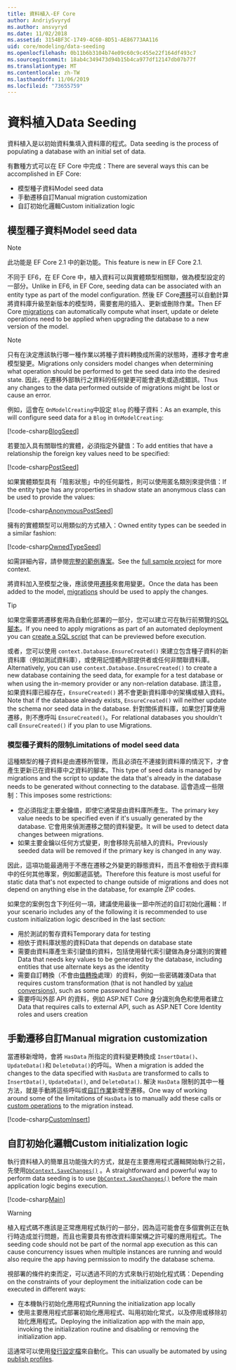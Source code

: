 ```yaml
---
title: 資料植入-EF Core
author: AndriySvyryd
ms.author: ansvyryd
ms.date: 11/02/2018
ms.assetid: 3154BF3C-1749-4C60-8D51-AE86773AA116
uid: core/modeling/data-seeding
ms.openlocfilehash: 0b11b6b3104b74e09c60c9c455e22f164df493c7
ms.sourcegitcommit: 18ab4c349473d94b15b4ca977df12147db07b77f
ms.translationtype: MT
ms.contentlocale: zh-TW
ms.lasthandoff: 11/06/2019
ms.locfileid: "73655759"
---
```

# <a name="data-seeding"></a><span data-ttu-id="77ac1-102">資料植入</span><span class="sxs-lookup"><span data-stu-id="77ac1-102">Data Seeding</span></span>

<span data-ttu-id="77ac1-103">資料植入是以初始資料集填入資料庫的程式。</span><span class="sxs-lookup"><span data-stu-id="77ac1-103">Data seeding is the process of populating a database with an initial set of data.</span></span>

<span data-ttu-id="77ac1-104">有數種方式可以在 EF Core 中完成：</span><span class="sxs-lookup"><span data-stu-id="77ac1-104">There are several ways this can be accomplished in EF Core:</span></span>

* <span data-ttu-id="77ac1-105">模型種子資料</span><span class="sxs-lookup"><span data-stu-id="77ac1-105">Model seed data</span></span>
* <span data-ttu-id="77ac1-106">手動遷移自訂</span><span class="sxs-lookup"><span data-stu-id="77ac1-106">Manual migration customization</span></span>
* <span data-ttu-id="77ac1-107">自訂初始化邏輯</span><span class="sxs-lookup"><span data-stu-id="77ac1-107">Custom initialization logic</span></span>

## <a name="model-seed-data"></a><span data-ttu-id="77ac1-108">模型種子資料</span><span class="sxs-lookup"><span data-stu-id="77ac1-108">Model seed data</span></span>

> [!NOTE]
> <span data-ttu-id="77ac1-109">此功能是 EF Core 2.1 中的新功能。</span><span class="sxs-lookup"><span data-stu-id="77ac1-109">This feature is new in EF Core 2.1.</span></span>

<span data-ttu-id="77ac1-110">不同于 EF6，在 EF Core 中，植入資料可以與實體類型相關聯，做為模型設定的一部分。</span><span class="sxs-lookup"><span data-stu-id="77ac1-110">Unlike in EF6, in EF Core, seeding data can be associated with an entity type as part of the model configuration.</span></span> <span data-ttu-id="77ac1-111">然後 EF Core[遷移](xref:core/managing-schemas/migrations/index)可以自動計算將資料庫升級至新版本的模型時，需要套用的插入、更新或刪除作業。</span><span class="sxs-lookup"><span data-stu-id="77ac1-111">Then EF Core [migrations](xref:core/managing-schemas/migrations/index) can automatically compute what insert, update or delete operations need to be applied when upgrading the database to a new version of the model.</span></span>

> [!NOTE]
> <span data-ttu-id="77ac1-112">只有在決定應該執行哪一種作業以將種子資料轉換成所需的狀態時，遷移才會考慮模型變更。</span><span class="sxs-lookup"><span data-stu-id="77ac1-112">Migrations only considers model changes when determining what operation should be performed to get the seed data into the desired state.</span></span> <span data-ttu-id="77ac1-113">因此，在遷移外部執行之資料的任何變更可能會遺失或造成錯誤。</span><span class="sxs-lookup"><span data-stu-id="77ac1-113">Thus any changes to the data performed outside of migrations might be lost or cause an error.</span></span>

<span data-ttu-id="77ac1-114">例如，這會在 `OnModelCreating`中設定 `Blog` 的種子資料：</span><span class="sxs-lookup"><span data-stu-id="77ac1-114">As an example, this will configure seed data for a `Blog` in `OnModelCreating`:</span></span>

[!code-csharp[BlogSeed](../../../samples/core/Modeling/DataSeeding/DataSeedingContext.cs?name=BlogSeed)]

<span data-ttu-id="77ac1-115">若要加入具有關聯性的實體，必須指定外鍵值：</span><span class="sxs-lookup"><span data-stu-id="77ac1-115">To add entities that have a relationship the foreign key values need to be specified:</span></span>

[!code-csharp[PostSeed](../../../samples/core/Modeling/DataSeeding/DataSeedingContext.cs?name=PostSeed)]

<span data-ttu-id="77ac1-116">如果實體類型具有「陰影狀態」中的任何屬性，則可以使用匿名類別來提供值：</span><span class="sxs-lookup"><span data-stu-id="77ac1-116">If the entity type has any properties in shadow state an anonymous class can be used to provide the values:</span></span>

[!code-csharp[AnonymousPostSeed](../../../samples/core/Modeling/DataSeeding/DataSeedingContext.cs?name=AnonymousPostSeed)]

<span data-ttu-id="77ac1-117">擁有的實體類型可以用類似的方式植入：</span><span class="sxs-lookup"><span data-stu-id="77ac1-117">Owned entity types can be seeded in a similar fashion:</span></span>

[!code-csharp[OwnedTypeSeed](../../../samples/core/Modeling/DataSeeding/DataSeedingContext.cs?name=OwnedTypeSeed)]

<span data-ttu-id="77ac1-118">如需詳細內容，請參閱[完整的範例專案](https://github.com/aspnet/EntityFramework.Docs/tree/master/samples/core/Modeling/DataSeeding)。</span><span class="sxs-lookup"><span data-stu-id="77ac1-118">See the [full sample project](https://github.com/aspnet/EntityFramework.Docs/tree/master/samples/core/Modeling/DataSeeding) for more context.</span></span>

<span data-ttu-id="77ac1-119">將資料加入至模型之後，應該使用[遷移](xref:core/managing-schemas/migrations/index)來套用變更。</span><span class="sxs-lookup"><span data-stu-id="77ac1-119">Once the data has been added to the model, [migrations](xref:core/managing-schemas/migrations/index) should be used to apply the changes.</span></span>

> [!TIP]
> <span data-ttu-id="77ac1-120">如果您需要將遷移套用為自動化部署的一部分，您可以建立可在執行前預覽的[SQL 腳本](xref:core/managing-schemas/migrations/index#generate-sql-scripts)。</span><span class="sxs-lookup"><span data-stu-id="77ac1-120">If you need to apply migrations as part of an automated deployment you can [create a SQL script](xref:core/managing-schemas/migrations/index#generate-sql-scripts) that can be previewed before execution.</span></span>

<span data-ttu-id="77ac1-121">或者，您可以使用 `context.Database.EnsureCreated()` 來建立包含種子資料的新資料庫（例如測試資料庫），或使用記憶體內部提供者或任何非關聯資料庫。</span><span class="sxs-lookup"><span data-stu-id="77ac1-121">Alternatively, you can use `context.Database.EnsureCreated()` to create a new database containing the seed data, for example for a test database or when using the in-memory provider or any non-relation database.</span></span> <span data-ttu-id="77ac1-122">請注意，如果資料庫已經存在，`EnsureCreated()` 將不會更新資料庫中的架構或植入資料。</span><span class="sxs-lookup"><span data-stu-id="77ac1-122">Note that if the database already exists, `EnsureCreated()` will neither update the schema nor seed data in the database.</span></span> <span data-ttu-id="77ac1-123">針對關係資料庫，如果您打算使用遷移，則不應呼叫 `EnsureCreated()`。</span><span class="sxs-lookup"><span data-stu-id="77ac1-123">For relational databases you shouldn't call `EnsureCreated()` if you plan to use Migrations.</span></span>

### <a name="limitations-of-model-seed-data"></a><span data-ttu-id="77ac1-124">模型種子資料的限制</span><span class="sxs-lookup"><span data-stu-id="77ac1-124">Limitations of model seed data</span></span>

<span data-ttu-id="77ac1-125">這種類型的種子資料是由遷移所管理，而且必須在不連接到資料庫的情況下，才會產生更新已在資料庫中之資料的腳本。</span><span class="sxs-lookup"><span data-stu-id="77ac1-125">This type of seed data is managed by migrations and the script to update the data that's already in the database needs to be generated without connecting to the database.</span></span> <span data-ttu-id="77ac1-126">這會造成一些限制：</span><span class="sxs-lookup"><span data-stu-id="77ac1-126">This imposes some restrictions:</span></span>

* <span data-ttu-id="77ac1-127">您必須指定主要金鑰值，即使它通常是由資料庫所產生。</span><span class="sxs-lookup"><span data-stu-id="77ac1-127">The primary key value needs to be specified even if it's usually generated by the database.</span></span> <span data-ttu-id="77ac1-128">它會用來偵測遷移之間的資料變更。</span><span class="sxs-lookup"><span data-stu-id="77ac1-128">It will be used to detect data changes between migrations.</span></span>
* <span data-ttu-id="77ac1-129">如果主要金鑰以任何方式變更，則會移除先前植入的資料。</span><span class="sxs-lookup"><span data-stu-id="77ac1-129">Previously seeded data will be removed if the primary key is changed in any way.</span></span>

<span data-ttu-id="77ac1-130">因此，這項功能最適用于不應在遷移之外變更的靜態資料，而且不會相依于資料庫中的任何其他專案，例如郵遞區號。</span><span class="sxs-lookup"><span data-stu-id="77ac1-130">Therefore this feature is most useful for static data that's not expected to change outside of migrations and does not depend on anything else in the database, for example ZIP codes.</span></span>

<span data-ttu-id="77ac1-131">如果您的案例包含下列任何一項，建議使用最後一節中所述的自訂初始化邏輯：</span><span class="sxs-lookup"><span data-stu-id="77ac1-131">If your scenario includes any of the following it is recommended to use custom initialization logic described in the last section:</span></span>

* <span data-ttu-id="77ac1-132">用於測試的暫存資料</span><span class="sxs-lookup"><span data-stu-id="77ac1-132">Temporary data for testing</span></span>
* <span data-ttu-id="77ac1-133">相依于資料庫狀態的資料</span><span class="sxs-lookup"><span data-stu-id="77ac1-133">Data that depends on database state</span></span>
* <span data-ttu-id="77ac1-134">需要由資料庫產生索引鍵值的資料，包括使用替代索引鍵做為身分識別的實體</span><span class="sxs-lookup"><span data-stu-id="77ac1-134">Data that needs key values to be generated by the database, including entities that use alternate keys as the identity</span></span>
* <span data-ttu-id="77ac1-135">需要自訂轉換（不會由[值轉換](xref:core/modeling/value-conversions)處理）的資料，例如一些密碼雜湊</span><span class="sxs-lookup"><span data-stu-id="77ac1-135">Data that requires custom transformation (that is not handled by [value conversions](xref:core/modeling/value-conversions)), such as some password hashing</span></span>
* <span data-ttu-id="77ac1-136">需要呼叫外部 API 的資料，例如 ASP.NET Core 身分識別角色和使用者建立</span><span class="sxs-lookup"><span data-stu-id="77ac1-136">Data that requires calls to external API, such as ASP.NET Core Identity roles and users creation</span></span>

## <a name="manual-migration-customization"></a><span data-ttu-id="77ac1-137">手動遷移自訂</span><span class="sxs-lookup"><span data-stu-id="77ac1-137">Manual migration customization</span></span>

<span data-ttu-id="77ac1-138">當遷移新增時，會將 `HasData` 所指定的資料變更轉換成 `InsertData()`、`UpdateData()`和 `DeleteData()`的呼叫。</span><span class="sxs-lookup"><span data-stu-id="77ac1-138">When a migration is added the changes to the data specified with `HasData` are transformed to calls to `InsertData()`, `UpdateData()`, and `DeleteData()`.</span></span> <span data-ttu-id="77ac1-139">解決 `HasData` 限制的其中一種方法，就是手動將這些呼叫或[自訂作業](xref:core/managing-schemas/migrations/operations)新增至遷移。</span><span class="sxs-lookup"><span data-stu-id="77ac1-139">One way of working around some of the limitations of `HasData` is to manually add these calls or [custom operations](xref:core/managing-schemas/migrations/operations) to the migration instead.</span></span>

[!code-csharp[CustomInsert](../../../samples/core/Modeling/DataSeeding/Migrations/20181102235626_Initial.cs?name=CustomInsert)]

## <a name="custom-initialization-logic"></a><span data-ttu-id="77ac1-140">自訂初始化邏輯</span><span class="sxs-lookup"><span data-stu-id="77ac1-140">Custom initialization logic</span></span>

<span data-ttu-id="77ac1-141">執行資料植入的簡單且功能強大的方式，就是在主要應用程式邏輯開始執行之前，先使用[`DbContext.SaveChanges()`](xref:core/saving/index) 。</span><span class="sxs-lookup"><span data-stu-id="77ac1-141">A straightforward and powerful way to perform data seeding is to use [`DbContext.SaveChanges()`](xref:core/saving/index) before the main application logic begins execution.</span></span>

[!code-csharp[Main](../../../samples/core/Modeling/DataSeeding/Program.cs?name=CustomSeeding)]

> [!WARNING]
> <span data-ttu-id="77ac1-142">植入程式碼不應該是正常應用程式執行的一部分，因為這可能會在多個實例正在執行時造成並行問題，而且也需要具有修改資料庫架構之許可權的應用程式。</span><span class="sxs-lookup"><span data-stu-id="77ac1-142">The seeding code should not be part of the normal app execution as this can cause concurrency issues when multiple instances are running and would also require the app having permission to modify the database schema.</span></span>

<span data-ttu-id="77ac1-143">視部署的條件約束而定，可以透過不同的方式來執行初始化程式碼：</span><span class="sxs-lookup"><span data-stu-id="77ac1-143">Depending on the constraints of your deployment the initialization code can be executed in different ways:</span></span>

* <span data-ttu-id="77ac1-144">在本機執行初始化應用程式</span><span class="sxs-lookup"><span data-stu-id="77ac1-144">Running the initialization app locally</span></span>
* <span data-ttu-id="77ac1-145">使用主要應用程式部署初始化應用程式、叫用初始化常式，以及停用或移除初始化應用程式。</span><span class="sxs-lookup"><span data-stu-id="77ac1-145">Deploying the initialization app with the main app, invoking the initialization routine and disabling or removing the initialization app.</span></span>

<span data-ttu-id="77ac1-146">這通常可以使用[發行設定檔](/aspnet/core/host-and-deploy/visual-studio-publish-profiles)來自動化。</span><span class="sxs-lookup"><span data-stu-id="77ac1-146">This can usually be automated by using [publish profiles](/aspnet/core/host-and-deploy/visual-studio-publish-profiles).</span></span>
